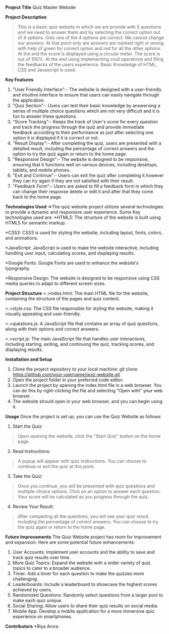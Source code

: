 **Project Title**
Quiz Master Website

**Project Description**
>This is a basic quiz website in which we are provide with 5 questions and we need to answer them and by selecting the correct option out of 4 options.
>Only one of the 4 options are correct.
>We cannot change our answers.
>At that point only are answers are marked right or wrong with help of green for correct option and red for all the other options.
>At the end the score is displayed using a circular meter.
>The score is out of 100%.
>At the end using implementing crud operations and filing the feedbacks of the users experience.
>Basic Knowledge of HTML, CSS and Javascript is used.

**Key Features**
1. "User Friendly Interface":- The website is designed with a user-friendly and intuitive interface to ensure that users can easily navigate through the application.
2. "Quiz Section":- Users can test their basic knowledge by answersing a series of multiple choice questions which are not very difficult and it is fun to answer these questions.
3. "Score Tracking":- Keeps the track of User's score for every question and track the progress through the quiz and provide immediate feedback according to their performance as just after selecting one option it is displayed if it is correct or not.
4. "Result Display":- After completing the quiz, users are presented with a detailed result, including the percentage of correct answers and the option to try the quiz again or return to the home page.
5. "Responsive Design":- The website is designed to be responsive, ensuring that it functions well on various devices, including desktops, tablets, and mobile phones.
6. "Exit and Continue":- Users can exit the quiz after completing it however they can try again if they are not satisfied with their result.
7. "Feedback Form":- Users are asked to fill a feedback form in which they can change their response delete or edit it and after that they come back to the home page.

**Technologies Used**
=>The quiz website project utilizes several technologies to provide a dynamic and responsive user experience. Some Key technologies used are:
*HTML5: The structure of the website is built using HTML5 for semantic markup.

*CSS3: CSS3 is used for styling the website, including layout, fonts, colors, and animations.

*JavaScript: JavaScript is used to make the website interactive, including handling user input, calculating scores, and displaying results.

*Google Fonts: Google Fonts are used to enhance the website's typography.

*Responsive Design: The website is designed to be responsive using CSS media queries to adapt to different screen sizes.

**Project Structure**
<.>index.html: The main HTML file for the website, containing the structure of the pages and quiz content.

<.>style.css: The CSS file responsible for styling the website, making it visually appealing and user-friendly.

<.>questions.js: A JavaScript file that contains an array of quiz questions, along with their options and correct answers.

<.>script.js: The main JavaScript file that handles user interactions, including starting, exiting, and continuing the quiz, tracking scores, and displaying results.

**Installation and Setup**
1. Clone the project repository to your local machine:
git clone https://github.com/your-username/quiz-website.git
2. Open the project folder in your preferred code editor.
3. Launch the project by opening the index.html file in a web browser. You can do this by right-clicking the file and selecting "Open with" your web browser.
4. The website should open in your web browser, and you can begin using it.

**Usage**
Once the project is set up, you can use the Quiz Website as follows:

1. Start the Quiz:
>Upon opening the website, click the "Start Quiz" button on the home page.

2. Read Instructions:
>A popup will appear with quiz instructions. You can choose to continue or exit the quiz at this point.

3. Take the Quiz:
>Once you continue, you will be presented with quiz questions and multiple-choice options.
>Click on an option to answer each question.
>Your score will be calculated as you progress through the quiz.

4. Review Your Result:
>After completing all the questions, you will see your quiz result, including the percentage of correct answers.
>You can choose to try the quiz again or return to the home page.

**Future Improvements**
The Quiz Website project has room for improvement and expansion. Here are some potential future enhancements:

1. User Accounts: Implement user accounts and the ability to save and track quiz results over time.
2. More Quiz Topics: Expand the website with a wider variety of quiz topics to cater to a broader audience.
3. Timer: Add a timer for each question to make the quizzes more challenging.
4. Leaderboards: Include a leaderboard to showcase the highest scores achieved by users.
5. Randomized Questions: Randomly select questions from a larger pool to make each quiz unique.
6. Social Sharing: Allow users to share their quiz results on social media.
7. Mobile App: Develop a mobile application for a more immersive quiz experience on smartphones.

**Contributors**
*Riya Arora
